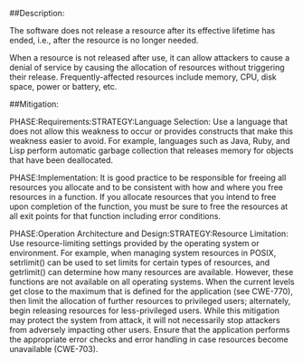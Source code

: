##Description:

The software does not release a resource after its effective lifetime has ended, i.e., after the resource is no longer needed.

When a resource is not released after use, it can allow attackers to cause a denial of service by causing the allocation of resources without triggering their release. Frequently-affected resources include memory, CPU, disk space, power or battery, etc.

##Mitigation:


PHASE:Requirements:STRATEGY:Language Selection:
Use a language that does not allow this weakness to occur or provides constructs that make this weakness easier to avoid. For example, languages such as Java, Ruby, and Lisp perform automatic garbage collection that releases memory for objects that have been deallocated.

PHASE:Implementation:
It is good practice to be responsible for freeing all resources you allocate and to be consistent with how and where you free resources in a function. If you allocate resources that you intend to free upon completion of the function, you must be sure to free the resources at all exit points for that function including error conditions.

PHASE:Operation Architecture and Design:STRATEGY:Resource Limitation:
Use resource-limiting settings provided by the operating system or environment. For example, when managing system resources in POSIX, setrlimit() can be used to set limits for certain types of resources, and getrlimit() can determine how many resources are available. However, these functions are not available on all operating systems. When the current levels get close to the maximum that is defined for the application (see CWE-770), then limit the allocation of further resources to privileged users; alternately, begin releasing resources for less-privileged users. While this mitigation may protect the system from attack, it will not necessarily stop attackers from adversely impacting other users. Ensure that the application performs the appropriate error checks and error handling in case resources become unavailable (CWE-703).

